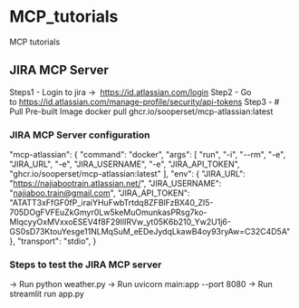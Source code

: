 # MCP_tutorials
MCP tutorials


## JIRA MCP Server 
Steps1 - Login to jira ->  https://id.atlassian.com/login
Step2 - Go to https://id.atlassian.com/manage-profile/security/api-tokens
Step3 - # Pull Pre-built Image
docker pull ghcr.io/sooperset/mcp-atlassian:latest

### JIRA MCP Server configuration 
  "mcp-atlassian": {
            "command": "docker",
            "args": [
                "run",
                "-i",
                "--rm",
                "-e", "JIRA_URL",
                "-e", "JIRA_USERNAME", 
                "-e", "JIRA_API_TOKEN",
                "ghcr.io/sooperset/mcp-atlassian:latest"
            ],
            "env": {
                "JIRA_URL": "https://najiabootrain.atlassian.net/",
                "JIRA_USERNAME": "najiaboo.train@gmail.com",
                "JIRA_API_TOKEN": "ATATT3xFfGF0fP_iraiYHuFwbTrtdq8ZFBlFzBX40_ZI5-705DOgFVFEuZkGmyr0Lw5keMuOmunkasPRsg7ko-MlqcyyOxMVxxoESEV4f8F29IlIRVw_yt05K6b210_Yw2U1j6-GS0sD73KtouYesge11NLMqSuM_eEDeJydqLkawB4oy93ryAw=C32C4D5A"
            },
            "transport": "stdio",
        }

### Steps to test the JIRA MCP server 
  -> Run python weather.py
  -> Run  uvicorn main:app --port 8080
  -> Run streamlit run app.py

        
